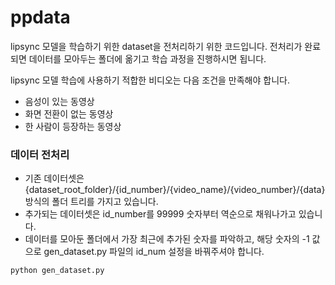 # ppdata

lipsync 모델을 학습하기 위한 dataset을 전처리하기 위한 코드입니다. 전처리가 완료되면 데이터를 모아두는 폴더에 옮기고 학습 과정을 진행하시면 됩니다.

lipsync 모델 학습에 사용하기 적합한 비디오는 다음 조건을 만족해야 합니다.
- 음성이 있는 동영상
- 화면 전환이 없는 동영상
- 한 사람이 등장하는 동영상

### 데이터 전처리
- 기존 데이터셋은 {dataset_root_folder}/{id_number}/{video_name}/{video_number}/{data} 방식의 폴더 트리를 가지고 있습니다.
- 추가되는 데이터셋은 id_number를 99999 숫자부터 역순으로 채워나가고 있습니다.
- 데이터를 모아둔 폴더에서 가장 최근에 추가된 숫자를 파악하고, 해당 숫자의 -1 값으로 gen_dataset.py 파일의 id_num 설정을 바꿔주셔야 합니다.


```python
python gen_dataset.py
```
